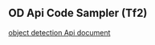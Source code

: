 ##  OD Api Code Sampler (Tf2)

[object detection Api document](https://github.com/tensorflow/models/blob/master/research/object_detection/g3doc/)

